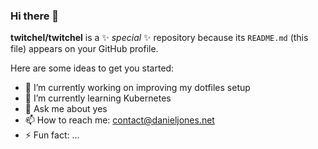### Hi there 👋

**twitchel/twitchel** is a ✨ _special_ ✨ repository because its `README.md` (this file) appears on your GitHub profile.

Here are some ideas to get you started:

- 🔭 I’m currently working on improving my dotfiles setup
- 🌱 I’m currently learning Kubernetes
- 💬 Ask me about yes
- 📫 How to reach me: contact@danieljones.net
- ⚡ Fun fact: ...


